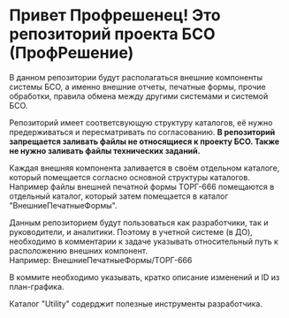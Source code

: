 # Привет Профрешенец! Это репозиторий проекта БСО (ПрофРешение)

В данном репозитории будут располагаться внешние компоненты системы БСО, а именно внешние отчеты, печатные формы, прочие обработки, правила обмена между другими системами и системой БСО.

Репозиторий имеет соответсвующую структуру каталогов, её нужно предерживаться и пересматривать по согласованию. **В репозиторий запрещается заливать файлы не относящиеся к проекту БСО. Также не нужно заливать файлы технических заданий.**

Каждая внешняя компонента заливается в своём отдельном каталоге, который помещается согласно основной структуры каталогов. Например файлы внешней печатной формы ТОРГ-666 помещаются в отдельный каталог, который затем помещается в каталог "ВнешниеПечатныеФормы".

Данным репозиторием будут пользоваться как разработчики, так и руководители, и аналитики. Поэтому в учетной системе (в ДО), необходимо в комментарии к задаче указывать относительный путь к расположению внешних компонент.   
Например: ВнешниеПечатныеФормы/ТОРГ-666  

В коммите необходимо указывать, кратко описание изменений и ID из план-графика.

Каталог "Utility" содерджит полезные инструменты разработчика.